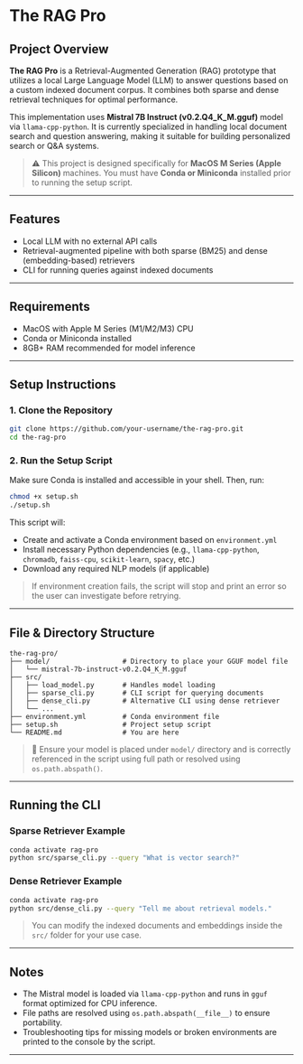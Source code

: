 # The RAG Pro

## Project Overview

**The RAG Pro** is a Retrieval-Augmented Generation (RAG) prototype that utilizes a local Large Language Model (LLM) to answer questions based on a custom indexed document corpus. It combines both sparse and dense retrieval techniques for optimal performance.

This implementation uses **Mistral 7B Instruct (v0.2.Q4\_K\_M.gguf)** model via `llama-cpp-python`. It is currently specialized in handling local document search and question answering, making it suitable for building personalized search or Q\&A systems.

> ⚠️ This project is designed specifically for **MacOS M Series (Apple Silicon)** machines. You must have **Conda or Miniconda** installed prior to running the setup script.

---

## Features

* Local LLM with no external API calls
* Retrieval-augmented pipeline with both sparse (BM25) and dense (embedding-based) retrievers
* CLI for running queries against indexed documents

---

## Requirements

* MacOS with Apple M Series (M1/M2/M3) CPU
* Conda or Miniconda installed
* 8GB+ RAM recommended for model inference

---

## Setup Instructions

### 1. Clone the Repository

```bash
git clone https://github.com/your-username/the-rag-pro.git
cd the-rag-pro
```

### 2. Run the Setup Script

Make sure Conda is installed and accessible in your shell. Then, run:

```bash
chmod +x setup.sh
./setup.sh
```

This script will:

* Create and activate a Conda environment based on `environment.yml`
* Install necessary Python dependencies (e.g., `llama-cpp-python`, `chromadb`, `faiss-cpu`, `scikit-learn`, `spacy`, etc.)
* Download any required NLP models (if applicable)

> If environment creation fails, the script will stop and print an error so the user can investigate before retrying.

---

## File & Directory Structure

```
the-rag-pro/
├── model/                  # Directory to place your GGUF model file
│   └── mistral-7b-instruct-v0.2.Q4_K_M.gguf
├── src/
│   ├── load_model.py       # Handles model loading
│   ├── sparse_cli.py       # CLI script for querying documents
│   ├── dense_cli.py        # Alternative CLI using dense retriever
│   └── ...
├── environment.yml         # Conda environment file
├── setup.sh                # Project setup script
└── README.md               # You are here
```

> 📂 Ensure your model is placed under `model/` directory and is correctly referenced in the script using full path or resolved using `os.path.abspath()`.

---

## Running the CLI

### Sparse Retriever Example

```bash
conda activate rag-pro
python src/sparse_cli.py --query "What is vector search?"
```

### Dense Retriever Example

```bash
conda activate rag-pro
python src/dense_cli.py --query "Tell me about retrieval models."
```

> You can modify the indexed documents and embeddings inside the `src/` folder for your use case.

---

## Notes

* The Mistral model is loaded via `llama-cpp-python` and runs in `gguf` format optimized for CPU inference.
* File paths are resolved using `os.path.abspath(__file__)` to ensure portability.
* Troubleshooting tips for missing models or broken environments are printed to the console by the script.

---

